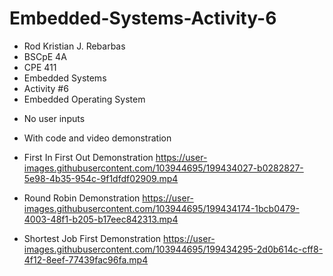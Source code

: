 # Embedded-Systems-Activity-6

- Rod Kristian J. Rebarbas
- BSCpE 4A
- CPE 411
- Embedded Systems
- Activity #6
- Embedded Operating System

+ No user inputs
+ With code and video demonstration

+ First In First Out Demonstration
https://user-images.githubusercontent.com/103944695/199434027-b0282827-5e98-4b35-954c-9f1dfdf02909.mp4

+ Round Robin Demonstration
https://user-images.githubusercontent.com/103944695/199434174-1bcb0479-4003-48f1-b205-b17eec842313.mp4

+ Shortest Job First Demonstration
https://user-images.githubusercontent.com/103944695/199434295-2d0b614c-cff8-4f12-8eef-77439fac96fa.mp4
